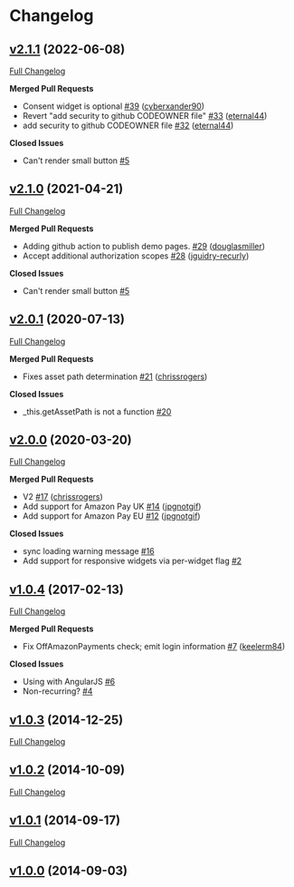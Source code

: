# Changelog

## [v2.1.1](https://github.com/recurly/pay-with-amazon/tree/v2.1.1) (2022-06-08)

[Full Changelog](https://github.com/recurly/pay-with-amazon/compare/v2.1.0...v2.1.1)


**Merged Pull Requests**

- Consent widget is optional [#39](https://github.com/recurly/pay-with-amazon/pull/39) ([cyberxander90](https://github.com/cyberxander90))
- Revert "add security to github CODEOWNER file" [#33](https://github.com/recurly/pay-with-amazon/pull/33) ([eternal44](https://github.com/eternal44))
- add security to github CODEOWNER file [#32](https://github.com/recurly/pay-with-amazon/pull/32) ([eternal44](https://github.com/eternal44))

**Closed Issues**

- Can't render small button [#5](https://github.com/recurly/pay-with-amazon/issues/5)


## [v2.1.0](https://github.com/recurly/pay-with-amazon/tree/v2.1.0) (2021-04-21)

[Full Changelog](https://github.com/recurly/pay-with-amazon/compare/v2.0.1...v2.1.0)


**Merged Pull Requests**

- Adding github action to publish demo pages. [#29](https://github.com/recurly/pay-with-amazon/pull/29) ([douglasmiller](https://github.com/douglasmiller))
- Accept additional authorization scopes [#28](https://github.com/recurly/pay-with-amazon/pull/28) ([jguidry-recurly](https://github.com/jguidry-recurly))

**Closed Issues**

- Can't render small button [#5](https://github.com/recurly/pay-with-amazon/issues/5)


## [v2.0.1](https://github.com/recurly/pay-with-amazon/tree/v2.0.1) (2020-07-13)

[Full Changelog](https://github.com/recurly/pay-with-amazon/compare/v2.0.0...v2.0.1)


**Merged Pull Requests**

- Fixes asset path determination [#21](https://github.com/recurly/pay-with-amazon/pull/21) ([chrissrogers](https://github.com/chrissrogers))

**Closed Issues**

- _this.getAssetPath is not a function [#20](https://github.com/recurly/pay-with-amazon/issues/20)


## [v2.0.0](https://github.com/recurly/pay-with-amazon/tree/v2.0.0) (2020-03-20)

[Full Changelog](https://github.com/recurly/pay-with-amazon/compare/v1.0.4...v2.0.0)


**Merged Pull Requests**

- V2 [#17](https://github.com/recurly/pay-with-amazon/pull/17) ([chrissrogers](https://github.com/chrissrogers))
- Add support for Amazon Pay UK [#14](https://github.com/recurly/pay-with-amazon/pull/14) ([jpgnotgif](https://github.com/jpgnotgif))
- Add support for Amazon Pay EU [#12](https://github.com/recurly/pay-with-amazon/pull/12) ([jpgnotgif](https://github.com/jpgnotgif))

**Closed Issues**

- sync loading warning message [#16](https://github.com/recurly/pay-with-amazon/issues/16)
- Add support for responsive widgets via per-widget flag [#2](https://github.com/recurly/pay-with-amazon/issues/2)


## [v1.0.4](https://github.com/recurly/pay-with-amazon/tree/v1.0.4) (2017-02-13)

[Full Changelog](https://github.com/recurly/pay-with-amazon/compare/v1.0.3...v1.0.4)


**Merged Pull Requests**

- Fix OffAmazonPayments check; emit login information [#7](https://github.com/recurly/pay-with-amazon/pull/7) ([keelerm84](https://github.com/keelerm84))

**Closed Issues**

- Using with AngularJS [#6](https://github.com/recurly/pay-with-amazon/issues/6)
- Non-recurring? [#4](https://github.com/recurly/pay-with-amazon/issues/4)


## [v1.0.3](https://github.com/recurly/pay-with-amazon/tree/v1.0.3) (2014-12-25)

[Full Changelog](https://github.com/recurly/pay-with-amazon/compare/v1.0.2...v1.0.3)





## [v1.0.2](https://github.com/recurly/pay-with-amazon/tree/v1.0.2) (2014-10-09)

[Full Changelog](https://github.com/recurly/pay-with-amazon/compare/v1.0.1...v1.0.2)





## [v1.0.1](https://github.com/recurly/pay-with-amazon/tree/v1.0.1) (2014-09-17)

[Full Changelog](https://github.com/recurly/pay-with-amazon/compare/v1.0.0...v1.0.1)





## [v1.0.0](https://github.com/recurly/pay-with-amazon/tree/v1.0.0) (2014-09-03)





